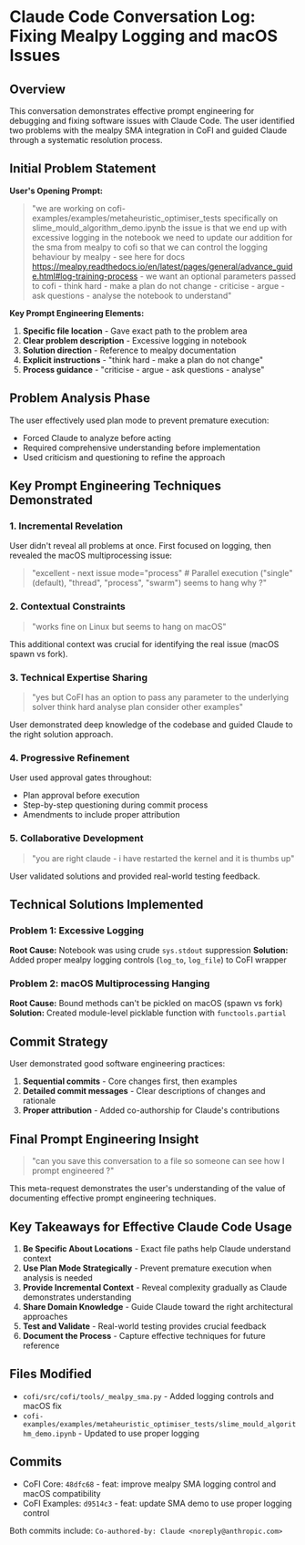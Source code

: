 # Claude Code Conversation Log: Fixing Mealpy Logging and macOS Issues

## Overview
This conversation demonstrates effective prompt engineering for debugging and fixing software issues with Claude Code. The user identified two problems with the mealpy SMA integration in CoFI and guided Claude through a systematic resolution process.

## Initial Problem Statement
**User's Opening Prompt:**
> "we are working on cofi-examples/examples/metaheuristic_optimiser_tests specifically on slime_mould_algorithm_demo.ipynb the issue is that we end up with excessive logging in the notebook we need to update our addition for the sma from mealpy to cofi so that we can control the logging behaviour by mealpy - see here for docs https://mealpy.readthedocs.io/en/latest/pages/general/advance_guide.html#log-training-process - we want an optional parameters passed to cofi - think hard - make a plan do not change - criticise - argue - ask questions - analyse the notebook to understand"

**Key Prompt Engineering Elements:**
1. **Specific file location** - Gave exact path to the problem area
2. **Clear problem description** - Excessive logging in notebook
3. **Solution direction** - Reference to mealpy documentation
4. **Explicit instructions** - "think hard - make a plan do not change"
5. **Process guidance** - "criticise - argue - ask questions - analyse"

## Problem Analysis Phase
The user effectively used plan mode to prevent premature execution:
- Forced Claude to analyze before acting
- Required comprehensive understanding before implementation
- Used criticism and questioning to refine the approach

## Key Prompt Engineering Techniques Demonstrated

### 1. **Incremental Revelation**
User didn't reveal all problems at once. First focused on logging, then revealed the macOS multiprocessing issue:
> "excellent - next issue mode="process" # Parallel execution ("single" (default), "thread", "process", "swarm") seems to hang why ?"

### 2. **Contextual Constraints**
> "works fine on Linux but seems to hang on macOS"

This additional context was crucial for identifying the real issue (macOS spawn vs fork).

### 3. **Technical Expertise Sharing**
> "yes but CoFI has an option to pass any parameter to the underlying solver think hard analyse plan consider other examples"

User demonstrated deep knowledge of the codebase and guided Claude to the right solution approach.

### 4. **Progressive Refinement**
User used approval gates throughout:
- Plan approval before execution
- Step-by-step questioning during commit process
- Amendments to include proper attribution

### 5. **Collaborative Development**
> "you are right claude - i have restarted the kernel and it is thumbs up"

User validated solutions and provided real-world testing feedback.

## Technical Solutions Implemented

### Problem 1: Excessive Logging
**Root Cause:** Notebook was using crude `sys.stdout` suppression
**Solution:** Added proper mealpy logging controls (`log_to`, `log_file`) to CoFI wrapper

### Problem 2: macOS Multiprocessing Hanging
**Root Cause:** Bound methods can't be pickled on macOS (spawn vs fork)
**Solution:** Created module-level picklable function with `functools.partial`

## Commit Strategy
User demonstrated good software engineering practices:
1. **Sequential commits** - Core changes first, then examples
2. **Detailed commit messages** - Clear descriptions of changes and rationale
3. **Proper attribution** - Added co-authorship for Claude's contributions

## Final Prompt Engineering Insight
> "can you save this conversation to a file so someone can see how I prompt engineered ?"

This meta-request demonstrates the user's understanding of the value of documenting effective prompt engineering techniques.

## Key Takeaways for Effective Claude Code Usage

1. **Be Specific About Locations** - Exact file paths help Claude understand context
2. **Use Plan Mode Strategically** - Prevent premature execution when analysis is needed
3. **Provide Incremental Context** - Reveal complexity gradually as Claude demonstrates understanding
4. **Share Domain Knowledge** - Guide Claude toward the right architectural approaches
5. **Test and Validate** - Real-world testing provides crucial feedback
6. **Document the Process** - Capture effective techniques for future reference

## Files Modified
- `cofi/src/cofi/tools/_mealpy_sma.py` - Added logging controls and macOS fix
- `cofi-examples/examples/metaheuristic_optimiser_tests/slime_mould_algorithm_demo.ipynb` - Updated to use proper logging

## Commits
- CoFI Core: `48dfc68` - feat: improve mealpy SMA logging control and macOS compatibility
- CoFI Examples: `d9514c3` - feat: update SMA demo to use proper logging control

Both commits include: `Co-authored-by: Claude <noreply@anthropic.com>`